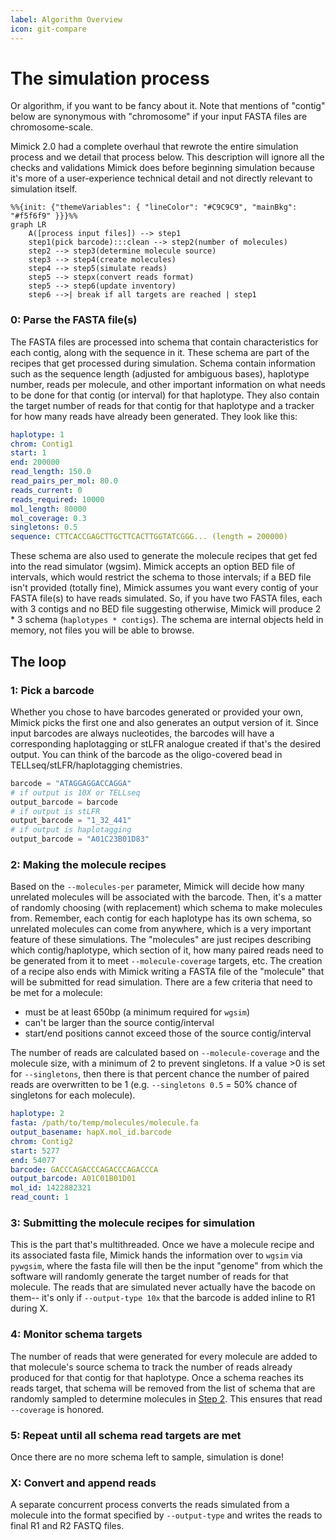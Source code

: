 ```yaml
---
label: Algorithm Overview
icon: git-compare
---
```


# The simulation process
Or algorithm, if you want to be fancy about it. Note that mentions of "contig" below are synonymous with
"chromosome" if your input FASTA files are chromosome-scale.


Mimick 2.0 had a complete overhaul that rewrote the entire simulation process and we detail that process below.
This description will ignore all the checks and validations Mimick does before beginning simulation because it's
more of a user-experience technical detail and not directly relevant to simulation itself.

```mermaid
%%{init: {"themeVariables": { "lineColor": "#C9C9C9", "mainBkg": "#f5f6f9" }}}%%
graph LR
    A([process input files]) --> step1
    step1(pick barcode):::clean --> step2(number of molecules)
    step2 --> step3(determine molecule source)
    step3 --> step4(create molecules)
    step4 --> step5(simulate reads)
    step5 --> stepx(convert reads format)
    step5 --> step6(update inventory)
    step6 -->| break if all targets are reached | step1
```

### 0: Parse the FASTA file(s)
The FASTA files are processed into schema that contain characteristics for each contig, along with the
sequence in it. These schema are part of the recipes that get processed during simulation. Schema contain information
such as the sequence length (adjusted for ambiguous bases), haplotype number, reads per molecule, and other important
information on what needs to be done for that contig (or interval) for that haplotype. They also contain the target number
of reads for that contig for that haplotype and a tracker for how many reads have already been generated. They look like this:

```yaml
haplotype: 1
chrom: Contig1
start: 1
end: 200000
read_length: 150.0
read_pairs_per_mol: 80.0
reads_current: 0
reads_required: 10000
mol_length: 80000
mol_coverage: 0.3
singletons: 0.5
sequence: CTTCACCGAGCTTGCTTCACTTGGTATCGGG... (length = 200000)
```

These schema are also used to generate the molecule recipes that get fed into the read simulator (wgsim). Mimick accepts an option BED 
file of intervals, which would restrict the schema to those intervals; if a BED file isn't provided (totally fine), Mimick
assumes you want every contig of your FASTA file(s) to have reads simulated. So, if you have two FASTA files,
each with 3 contigs and no BED file suggesting otherwise, Mimick will produce 2 * 3 schema (`haplotypes * contigs`).
The schema are internal objects held in memory, not files you will be able to browse.

## The loop
### 1: Pick a barcode
Whether you chose to have barcodes generated or provided your own, Mimick picks the first one and also generates
an output version of it. Since input barcodes are always nucleotides, the barcodes will have a corresponding haplotagging or
stLFR analogue created if that's the desired output. You can think of the barcode as the oligo-covered bead in TELLseq/stLFR/haplotagging
chemistries.

```python
barcode = "ATAGGAGGACCAGGA"
# if output is 10X or TELLseq
output_barcode = barcode
# if output is stLFR
output_barcode = "1_32_441"
# if output is haplotagging
output_barcode = "A01C23B01D83"
```

### 2: Making the molecule recipes
Based on the `--molecules-per` parameter, Mimick will decide how many unrelated molecules will be associated with the barcode.
Then, it's a matter of randomly choosing (with replacement) which schema to make molecules from. Remember, each contig for each
haplotype has its own schema, so unrelated molecules can come from anywhere, which is a very important feature of these simulations.
The "molecules" are just recipes describing which contig/haplotype, which section of it, how many paired
reads need to be generated from it to meet `--molecule-coverage` targets, etc. The creation of a recipe also ends with Mimick
writing a FASTA file of the "molecule" that will be submitted for read simulation. There are a few criteria that need to be met for a molecule:
- must be at least 650bp (a minimum required for `wgsim`)
- can't be larger than the source contig/interval
- start/end positions cannot exceed those of the source contig/interval

The number of reads are calculated based on `--molecule-coverage` and the molecule size, with a minimum of 2 to prevent singletons. If
a value >0 is set for `--singletons`, then there is that percent chance the number of paired reads are overwritten to be 1
(e.g. `--singletons 0.5` = 50% chance of singletons for each molecule). 

```yaml
haplotype: 2
fasta: /path/to/temp/molecules/molecule.fa
output_basename: hapX.mol_id.barcode
chrom: Contig2
start: 5277
end: 54077
barcode: GACCCAGACCCAGACCCAGACCCA
output_barcode: A01C01B01D01
mol_id: 1422882321
read_count: 1
```

### 3: Submitting the molecule recipes for simulation
This is the part that's multithreaded. Once we have a molecule recipe and its associated fasta file, Mimick hands the information over to `wgsim` via `pywgsim`,
where the fasta file will then be the input "genome" from which the software will randomly generate the target number of reads for that molecule. The reads
that are simulated never actually have the bacode on them-- it's only if `--output-type 10x` that the barcode is added inline to R1 during X.

### 4: Monitor schema targets
The number of reads that were generated for every molecule are added to that molecule's source schema to track the number of reads already produced for
that contig for that haplotype. Once a schema reaches its reads target, that schema will be removed from the list of schema that are randomly sampled
to determine molecules in [Step 2](#step-2-making-the-molecule-recipes). This ensures that read `--coverage` is honored.

### 5: Repeat until all schema read targets are met
Once there are no more schema left to sample, simulation is done!

### X: Convert and append reads
A separate concurrent process converts the reads simulated from a molecule into the format specified by `--output-type` and writes the reads to final R1 and R2
FASTQ files.